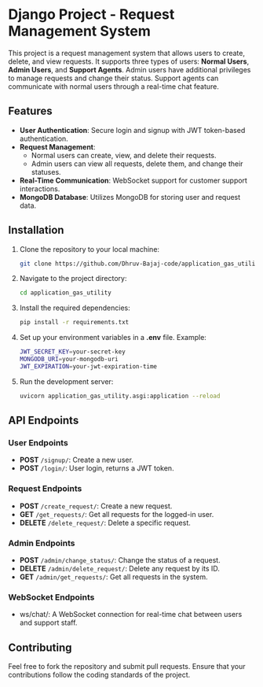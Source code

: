 # Django Project - Request Management System

This project is a request management system that allows users to create, delete, and view requests. It supports three types of users: **Normal Users**, **Admin Users**, and **Support Agents**. Admin users have additional privileges to manage requests and change their status. Support agents can communicate with normal users through a real-time chat feature.


## Features

- **User Authentication**: Secure login and signup with JWT token-based authentication.
- **Request Management**: 
  - Normal users can create, view, and delete their requests.
  - Admin users can view all requests, delete them, and change their statuses.
- **Real-Time Communication**: WebSocket support for customer support interactions.
- **MongoDB Database**: Utilizes MongoDB for storing user and request data.

## Installation

1. Clone the repository to your local machine:

   ```bash
   git clone https://github.com/Dhruv-Bajaj-code/application_gas_utility.git

2. Navigate to the project directory:
  
   ```bash
   cd application_gas_utility

3. Install the required dependencies:

   ```bash
   pip install -r requirements.txt

4. Set up your environment variables in a **.env** file. Example:

   ```bash
   JWT_SECRET_KEY=your-secret-key
   MONGODB_URI=your-mongodb-uri
   JWT_EXPIRATION=your-jwt-expiration-time

5. Run the development server:

   ```bash
   uvicorn application_gas_utility.asgi:application --reload

## API Endpoints

### User Endpoints

- **POST** `/signup/`: Create a new user.
- **POST** `/login/`: User login, returns a JWT token.

### Request Endpoints

- **POST** `/create_request/`: Create a new request.
- **GET** `/get_requests/`: Get all requests for the logged-in user.
- **DELETE** `/delete_request/`: Delete a specific request.

### Admin Endpoints

- **POST** `/admin/change_status/`: Change the status of a request.
- **DELETE** `/admin/delete_request/`: Delete any request by its ID.
- **GET** `/admin/get_requests/`: Get all requests in the system.

### WebSocket Endpoints

- ws/chat/: A WebSocket connection for real-time chat between users and support staff.


## Contributing
Feel free to fork the repository and submit pull requests. Ensure that your contributions follow the coding standards of the project.
